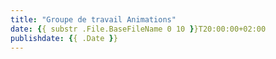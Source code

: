 ```yaml
---
title: "Groupe de travail Animations"
date: {{ substr .File.BaseFileName 0 10 }}T20:00:00+02:00
publishdate: {{ .Date }}
---
```

